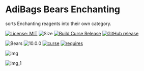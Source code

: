 # AdiBags Bears Enchanting
sorts Enchanting reagents into their own category.

[![License: MIT](https://img.shields.io/badge/License-MIT-yellow.svg)](https://opensource.org/licenses/MIT)
![Size](https://img.shields.io/github/repo-size/N6REJ/AdiBags_Bears_Enchanting)
[![Build Curse Release](https://github.com/N6REJ/AdiBags_Bears_Enchanting/actions/workflows/release.yml/badge.svg)](https://github.com/N6REJ/AdiBags_Bears_Enchanting/actions/workflows/release.yml) 
[![GitHub release](https://img.shields.io/github/release/N6REJ/AdiBags_Bears_Enchanting.svg)](https://GitHub.com/N6REJ/AdiBags_Bears_Enchanting/releases/)

![Bears](https://img.shields.io/badge/Supports-Shadowlands&nbsp;&amp;&nbsp;Dragonflight-0B68D7)
![10.0.0](https://img.shields.io/badge/Ready_for-10.0.0-darkgreen)
[![curse](https://img.shields.io/badge/Curseforge_Project_ID:-545326-purple)](https://www.curseforge.com/wow/addons/adibags_shadowlands_Enchanting)
[![requires](https://img.shields.io/badge/Requires-AdiBags-brown)](https://www.curseforge.com/wow/addons/adibags)

![img](https://user-images.githubusercontent.com/1850089/173354329-1db659e2-2871-412e-8383-2339b3c60d81.png)

![img_1](https://user-images.githubusercontent.com/1850089/173354345-f3ce742c-5271-4b6f-8206-69e54fe1dbc5.png)
